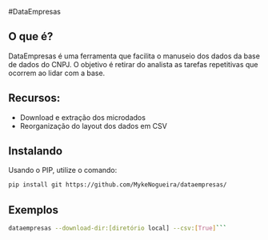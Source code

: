 #DataEmpresas

O que é?
----------------------------------------
DataEmpresas é uma ferramenta que facilita o manuseio dos dados da base de dados do CNPJ. O objetivo é retirar do analista as tarefas repetitivas que ocorrem ao lidar com a base.  
  

Recursos:
----------------------------------------
 - Download e extração dos microdados
 - Reorganização do layout dos dados em CSV
 
Instalando
---------------------------------------
Usando o PIP, utilize o comando:
```bash
pip install git https://github.com/MykeNogueira/dataempresas/
```
Exemplos
---------------------------------------
```bash
dataempresas --download-dir:[diretório local] --csv:[True]```




